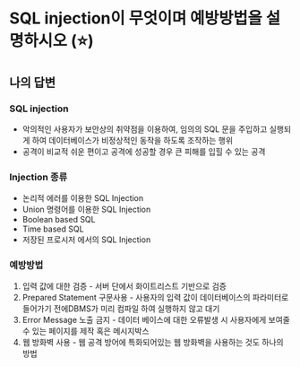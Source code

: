 # SQL injection이 무엇이며 예방방법을 설명하시오   (⭐)

## 나의 답변

### SQL injection
- 악의적인 사용자가 보안상의 취약점을 이용하여, 임의의 SQL 문을 주입하고 실행되게 하여 데이터베이스가 비정상적인 동작을 하도록 조작하는 행위
- 공격이 비교적 쉬운 편이고 공격에 성공할 경우 큰 피해를 입힐 수 있는 공격

### Injection 종류
- 논리적 에러를 이용한 SQL Injection
- Union 명령어를 이용한 SQL Injection
- Boolean based SQL
- Time based SQL
- 저장된 프로시저 에서의 SQL Injection

### 예방방법
1. 입력 값에 대한 검증 - 서버 단에서 화이트리스트 기반으로 검증
2. Prepared Statement 구문사용 - 사용자의 입력 값이 데이터베이스의 파라미터로 들어가기 전에DBMS가 미리 컴파일 하여 실행하지 않고 대기
3. Error Message 노출 금지 - 데이터 베이스에 대한 오류발생 시 사용자에게 보여줄 수 있는 페이지를 제작 혹은 메시지박스
4. 웹 방화벽 사용 - 웹 공격 방어에 특화되어있는 웹 방화벽을 사용하는 것도 하나의 방법

